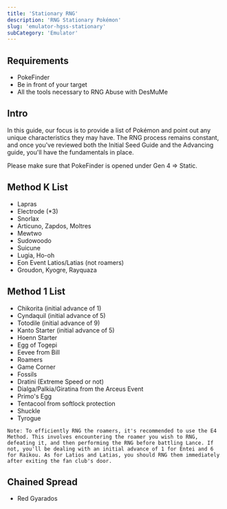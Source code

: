 ```yaml
---
title: 'Stationary RNG'
description: 'RNG Stationary Pokémon'
slug: 'emulator-hgss-stationary'
subCategory: 'Emulator'
---
```


## Requirements

- PokeFinder
- Be in front of your target
- All the tools necessary to RNG Abuse with DesMuMe

## Intro

In this guide, our focus is to provide a list of Pokémon and point out any unique characteristics they may have. The RNG process remains constant, and once you've reviewed both the Initial Seed Guide and the Advancing guide, you'll have the fundamentals in place.

Please make sure that PokeFinder is opened under Gen 4 => Static.

## Method K List

- Lapras
- Electrode (\*3)
- Snorlax
- Articuno, Zapdos, Moltres
- Mewtwo
- Sudowoodo
- Suicune
- Lugia, Ho-oh
- Eon Event Latios/Latias (not roamers)
- Groudon, Kyogre, Rayquaza

## Method 1 List

- Chikorita (initial advance of 1)
- Cyndaquil (initial advance of 5)
- Totodile (initial advance of 9)
- Kanto Starter (initial advance of 5)
- Hoenn Starter
- Egg of Togepi
- Eevee from Bill
- Roamers
- Game Corner
- Fossils
- Dratini (Extreme Speed or not)
- Dialga/Palkia/Giratina from the Arceus Event
- Primo's Egg
- Tentacool from softlock protection
- Shuckle
- Tyrogue

```
Note: To efficiently RNG the roamers, it's recommended to use the E4 Method. This involves encountering the roamer you wish to RNG, defeating it, and then performing the RNG before battling Lance. If not, you'll be dealing with an initial advance of 1 for Entei and 6 for Raikou. As for Latios and Latias, you should RNG them immediately after exiting the fan club's door.
```

## Chained Spread

- Red Gyarados
